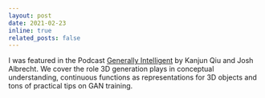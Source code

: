 ```yaml
---
layout: post
date: 2021-02-23
inline: true
related_posts: false
---
```


I was featured in the
Podcast [Generally Intelligent](https://generallyintelligent.ai/podcast-episode-5-katja-schwarz.html) by Kanjun Qiu and
Josh Albrecht. We cover the role 3D generation plays in conceptual understanding, continuous functions as
representations for 3D objects and tons of practical tips on GAN training.
